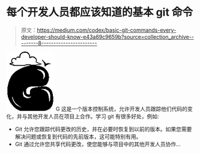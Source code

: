 # 每个开发人员都应该知道的基本 git 命令

> 原文：<https://medium.com/codex/basic-git-commands-every-developer-should-know-e43a69c9659b?source=collection_archive---------8----------------------->

![G](img/701e05ca07751716ff87386b5cffde19.png)  G 这是一个版本控制系统，允许开发人员跟踪他们代码的变化，并与其他开发人员在项目上合作。学习 git 有很多好处，例如:

*   Git 允许您跟踪代码更改的历史，并在必要时恢复到以前的版本。如果您需要解决问题或恢复到代码的先前版本，这可能特别有用。
*   Git 通过允许您共享代码更改，使您能够与项目中的其他开发人员协作…
